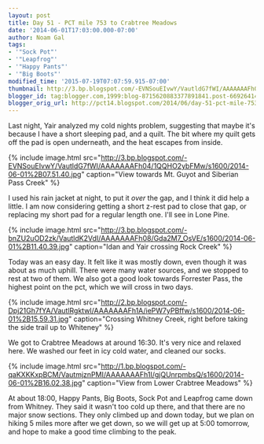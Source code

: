 ```yaml
---
layout: post
title: Day 51 - PCT mile 753 to Crabtree Meadows
date: '2014-06-01T17:03:00.000-07:00'
author: Noam Gal
tags:
- '"Sock Pot"'
- '"Leapfrog"'
- '"Happy Pants"'
- '"Big Boots"'
modified_time: '2015-07-19T07:07:59.915-07:00'
thumbnail: http://3.bp.blogspot.com/-EVNSouEIvwY/VautldG7fWI/AAAAAAAFh04/1QQHO2ybFMw/s72-c/2014-06-01%2B07.51.40.jpg
blogger_id: tag:blogger.com,1999:blog-8715620883377891841.post-6692641408050967002
blogger_orig_url: http://pct14.blogspot.com/2014/06/day-51-pct-mile-753-to-crabtree-meadows.html
---
```


Last night, Yair analyzed my cold nights problem, suggesting that maybe it's because I have a short sleeping pad, and a quilt. The bit where my quilt gets off the pad is open underneath, and the heat escapes from inside.

{% include image.html src="http://3.bp.blogspot.com/-EVNSouEIvwY/VautldG7fWI/AAAAAAAFh04/1QQHO2ybFMw/s1600/2014-06-01%2B07.51.40.jpg" caption="View towards Mt. Guyot and Siberian Pass Creek" %}

I used his rain jacket at night, to put it _over_ the gap, and I think it did help a little. I am now considering getting a short z-rest pad to close that gap, or replacing my short pad for a regular length one. I'll see in Lone Pine.

{% include image.html src="http://3.bp.blogspot.com/-bnZU2uOD2zk/VautldK2VdI/AAAAAAAFh08/Gda2M7_OsVE/s1600/2014-06-01%2B11.40.39.jpg" caption="Idan and Yair crossing Rock Creek" %}

Today was an easy day. It felt like it was mostly down, even though it was about as much uphill. There were many water sources, and we stopped to rest at two of them. We also got a good look towards Forrester Pass, the highest point on the pct, which we will cross in two days.

{% include image.html src="http://2.bp.blogspot.com/-Dpj21Gh7fYA/VautlRgktwI/AAAAAAAFh1A/iePW7yPBffw/s1600/2014-06-01%2B15.59.31.jpg" caption="Crossing Whitney Creek, right before taking the side trail up to Whiteney" %}

We got to Crabtree Meadows at around 16:30. It's very nice and relaxed here. We washed our feet in icy cold water, and cleaned our socks.

{% include image.html src="http://1.bp.blogspot.com/-qaKXKKxpBCM/VautmjznPMI/AAAAAAAFh1I/gjQUnrpmbsQ/s1600/2014-06-01%2B16.02.38.jpg" caption="View from Lower Crabtree Meadows" %}

At about 18:00, Happy Pants, Big Boots, Sock Pot and Leapfrog came down from Whitney. They said it wasn't too cold up there, and that there are no major snow sections. They only climbed up and down today, but we plan on hiking 5 miles more after we get down, so we will get up at 5:00 tomorrow, and hope to make a good time climbing to the peak.
